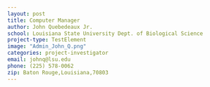 ```yaml
---
layout: post
title: Computer Manager
author: John Quebedeaux Jr.
school: Louisiana State University Dept. of Biological Science
project-type: TestElement
image: "Admin_John_Q.png"
categories: project-investigator
email: johnq@lsu.edu
phone: (225) 578-0062
zip: Baton Rouge,Louisiana,70803
---
```

<!-- name,position,school,city,state,zip,email,phone,image

Nayong Kim,Computer and Information Research Scientists,Louisiana State University Center for Computation & Technology,Baton Rouge,Louisiana,70803,nykim@cct.lsu.edu,(225) 578-5486,BBC-Core/BBC-Nayong-Kim.jpg
 -->
